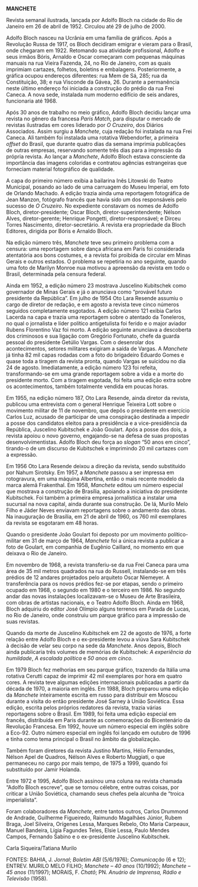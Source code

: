 **MANCHETE**

Revista semanal ilustrada, lançada por Adolfo Bloch na cidade do Rio de
Janeiro em 26 de abril de 1952. Circulou até 29 de julho de 2000.

Adolfo Bloch nasceu na Ucrânia em uma família de gráficos. Após a
Revolução Russa de 1917, os Bloch decidiram emigrar e vieram para o
Brasil, onde chegaram em 1922. Retomando sua atividade profissional,
Adolfo e seus irmãos Bóris, Arnaldo e Oscar começaram com pequenas
máquinas manuais na rua Vieira Fazenda, 24, no Rio de Janeiro, com as
quais imprimiam cartazes, folhetos, boletins e embalagens.
Posteriormente, a gráfica ocupou endereços diferentes: rua Mem de Sá,
285; rua da Constituição, 38; e rua Visconde da Gávea, 26. Durante a
permanência neste último endereço foi iniciada a construção do prédio da
rua Frei Caneca. A nova sede, instalada num moderno edifício de seis
andares, funcionaria até 1968.

Após 30 anos de trabalho no meio gráfico, Adolfo Bloch decidiu lançar
uma revista no gênero da francesa *Paris Match*, para disputar o mercado
de revistas ilustradas em cores liderado por *O Cruzeiro*, dos Diários
Associados. Assim surgiu a *Manchete*, cuja redação foi instalada na rua
Frei Caneca. Ali também foi instalada uma rotativa Webendorfer, a
primeira *offset* do Brasil, que durante quatro dias da semana imprimia
publicações de outras empresas, reservando somente três dias para a
impressão da própria revista. Ao lançar a *Manchete*, Adolfo Bloch
estava consciente da importância das imagens coloridas e contratou
agências estrangeiras que forneciam material fotográfico de qualidade.

A capa do primeiro número exibia a bailarina Inês Litowski do Teatro
Municipal, posando ao lado de uma carruagem do Museu Imperial, em foto
de Orlando Machado. A edição trazia ainda uma reportagem fotográfica de
Jean Manzon, fotógrafo francês que havia sido um dos responsáveis pelo
sucesso de *O Cruzeiro*. No expediente constavam os nomes de Adolfo
Bloch, diretor-presidente; Oscar Bloch, diretor-superintendente; Nélson
Alves, diretor-gerente; Henrique Pongetti, diretor-responsável; e Dirceu
Torres Nascimento, diretor-secretário. A revista era propriedade da
Bloch Editores, dirigida por Bóris e Arnaldo Bloch.

Na edição número três, *Manchete* teve seu primeiro problema com a
censura: uma reportagem sobre dança africana em Paris foi considerada
atentatória aos bons costumes, e a revista foi proibida de circular em
Minas Gerais e outros estados. O problema se repetiria no ano seguinte,
quando uma foto de Marilyn Monroe nua motivou a apreensão da revista em
todo o Brasil, determinada pela censura federal.

Ainda em 1952, a edição número 23 mostrava Juscelino Kubitschek como
governador de Minas Gerais e já o anunciava como “provável futuro
presidente da República”. Em julho de 1954 Oto Lara Resende assumiu o
cargo de diretor de redação, e em agosto a revista teve cinco números
seguidos completamente esgotados. A edição número 121 exibia Carlos
Lacerda na capa e trazia uma reportagem sobre o atentado da Toneleros,
no qual o jornalista e líder político antigetulista foi ferido e o major
aviador Rubens Florentino Vaz foi morto. A edição seguinte anunciava a
descoberta dos criminosos e sua ligação com Gregório Fortunato, chefe da
guarda pessoal do presidente Getúlio Vargas. Com o desenrolar dos
acontecimentos, setores militares exigiram a saída de Vargas. A
*Manchete* já tinha 82 mil capas rodadas com a foto do brigadeiro
Eduardo Gomes e quase toda a tiragem da revista pronta, quando Vargas se
suicidou no dia 24 de agosto. Imediatamente, a edição número 123 foi
refeita, transformando-se em uma grande reportagem sobre a vida e a
morte do presidente morto. Com a tiragem esgotada, foi feita uma edição
extra sobre os acontecimentos, também totalmente vendida em poucas
horas.

Em 1955, na edição número 187, Oto Lara Resende, ainda diretor da
revista, publicou uma entrevista com o general Henrique Teixeira Lott
sobre o movimento militar de 11 de novembro, que depôs o presidente em
exercício Carlos Luz, acusado de participar de uma conspiração destinada
a impedir a posse dos candidatos eleitos para a presidência e a
vice-presidência da República, Juscelino Kubitschek e João Goulart. Após
a posse dos dois, a revista apoiou o novo governo, engajando-se na
defesa de suas propostas desenvolvimentistas. Adolfo Bloch deu força ao
*slogan* “50 anos em cinco”, tirando-o de um discurso de Kubitschek e
imprimindo 20 mil cartazes com a expressão.

Em 1956 Oto Lara Resende deixou a direção da revista, sendo substituído
por Nahum Sirotsky. Em 1957, a *Manchete* passou a ser impressa em
rotogravura, em uma máquina Albertina, então o mais recente modelo da
marca alemã Frakenthal. Em 1958, *Manchete* editou um número especial
que mostrava a construção de Brasília, apoiando a iniciativa do
presidente Kubitschek. Foi também a primeira empresa jornalística a
instalar uma sucursal na nova capital, ainda durante sua construção. De
lá, Murilo Melo Filho e Jáder Neves enviavam reportagens sobre o
andamento das obras. Na inauguração de Brasília, em 21 de abril de 1960,
os 760 mil exemplares da revista se esgotaram em 48 horas.

Quando o presidente João Goulart foi deposto por um movimento
político-militar em 31 de março de 1964, *Manchete* foi a única revista
a publicar a foto de Goulart, em companhia de Eugênio Caillard, no
momento em que deixava o Rio de Janeiro.

Em novembro de 1968, a revista transferiu-se da rua Frei Caneca para uma
área de 35 mil metros quadrados na rua do Russell, instalando-se em três
prédios de 12 andares projetados pelo arquiteto Oscar Niemeyer. A
transferência para os novos prédios fez-se por etapas, sendo o primeiro
ocupado em 1968, o segundo em 1980 e o terceiro em 1986. No segundo
andar das novas instalações localizavam-se o Museu de Arte Brasileira,
com obras de artistas nacionais, e o Teatro Adolfo Bloch. Ainda em 1968,
Bloch adquiriu do editor José Olímpio alguns terrenos em Parada de
Lucas, no Rio de Janeiro, onde construiu um parque gráfico para a
impressão de suas revistas.

Quando da morte de Juscelino Kubitschek em 22 de agosto de 1976, a forte
relação entre Adolfo Bloch e o ex-presidente levou a viúva Sara
Kubitschek à decisão de velar seu corpo na sede da *Manchete*. Anos
depois, Bloch ainda publicaria três volumes de memórias de Kubitschek:
*A experiência da humildade*, *A escalada política* e *50 anos em
cinco*.

Em 1979 Bloch fez melhorias em seu parque gráfico, trazendo da Itália
uma rotativa Cerutti capaz de imprimir 42 mil exemplares por hora em
quatro cores. A revista teve algumas edições internacionais publicadas a
partir da década de 1970, a maioria em inglês. Em 1988, Bloch preparou
uma edição da *Manchete* inteiramente escrita em russo para distribuir
em Moscou durante a visita do então presidente José Sarney à União
Soviética. Essa edição, escrita pelos próprios redatores da revista,
trazia várias reportagens sobre o Brasil. Em 1989, foi feita uma edição
especial em francês, distribuída em Paris durante as comemorações do
Bicentenário da Revolução Francesa. Em 1992, houve um número especial em
inglês sobre a Eco-92. Outro número especial em inglês foi lançado em
outubro de 1996 e tinha como tema principal o Brasil no âmbito da
globalização.

Também foram diretores da revista Justino Martins, Hélio Fernandes,
Nélson Apel de Quadros, Nélson Alves e Roberto Muggiati, o que
permaneceu no cargo por mais tempo, de 1975 a 1999, quando foi
substituído por Jamir Holanda.

Entre 1972 e 1995, Adolfo Bloch assinou uma coluna na revista chamada
“Adolfo Bloch escreve”, que se tornou célebre, entre outras coisas, por
criticar a União Soviética, chamando seus chefes pela alcunha de “troica
imperialista”.

Foram colaboradores da *Manchete*, entre tantos outros, Carlos Drummond
de Andrade, Guilherme Figueiredo, Raimundo Magalhães Júnior, Rubem
Braga, Joel Silveira, Orígenes Lessa, Marques Rebelo, Oto Maria
Carpeaux, Manuel Bandeira, Lígia Fagundes Teles, Elsie Lessa, Paulo
Mendes Campos, Fernando Sabino e o ex-presidente Juscelino Kubitschek.

Carla Siqueira/Tatiana Murilo

FONTES: BAHIA, J. *Jornal*; *Boletim ABI* (5/6/1976); *Comunicação* (6 e
12); ENTREV. MURILO MELO FILHO; *Manchete* *– 40 anos* (10/1992);
*Manchete* *– 45 anos* (11/1997); MORAIS, F. *Chatô*; PN. *Anuário de
Imprensa, Rádio e Televisão* (1958).
